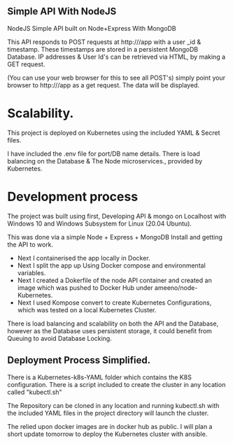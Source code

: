 ## Simple API With NodeJS

NodeJS Simple API built on Node+Express With MongoDB

This API responds to POST requests at http://<IP>/app with a user \_id & timestamp.
These timestamps are stored in a persistent MongoDB Database.
IP addresses & User Id's can be retrieved via HTML, by making a GET request.

(You can use your web browser for this to see all POST's)
simply point your browser to http://<IP>/app as a get request. The data will be displayed.

# Scalability.

This project is deployed on Kubernetes using the included YAML & Secret files.

I have included the .env file for port/DB name details. There is load balancing on the Database & The Node microservices., provided by Kubernetes.

# Development process

The project was built using first, Developing API & mongo on Localhost with Windows 10 and Windows Subsystem for Linux (20.04 Ubuntu).

This was done via a simple Node + Express + MongoDB Install and getting the API to work.

- Next I containerised the app locally in Docker.
- Next I split the app up Using Docker compose and environmental variables.
- Next I created a Dokerfile of the node API container and created an image which was pushed to Docker Hub under ameeno/node-Kubernetes.
- Next I used Kompose convert to create Kubernetes Configurations, which was tested on a local Kubernetes Cluster.

There is load balancing and scalability on both the API and the Database, however as the Database uses persistent storage, it could benefit from Queuing to avoid Database Locking.

## Deployment Process Simplified.

There is a Kubernetes-k8s-YAML folder which contains the K8S configuration.
There is a script included to create the cluster in any location called "kubectl.sh"

The Repository can be cloned in any location and running kubectl.sh with the included YAML files in the project directory will launch the cluster.

The relied upon docker images are in docker hub as public.
I will plan a short update tomorrow to deploy the Kubernetes cluster with ansible.

